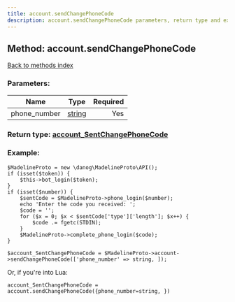 ```yaml
---
title: account.sendChangePhoneCode
description: account.sendChangePhoneCode parameters, return type and example
---
```

## Method: account.sendChangePhoneCode  
[Back to methods index](index.md)


### Parameters:

| Name     |    Type       | Required |
|----------|:-------------:|---------:|
|phone\_number|[string](../types/string.md) | Yes|


### Return type: [account\_SentChangePhoneCode](../types/account_SentChangePhoneCode.md)

### Example:


```
$MadelineProto = new \danog\MadelineProto\API();
if (isset($token)) {
    $this->bot_login($token);
}
if (isset($number)) {
    $sentCode = $MadelineProto->phone_login($number);
    echo 'Enter the code you received: ';
    $code = '';
    for ($x = 0; $x < $sentCode['type']['length']; $x++) {
        $code .= fgetc(STDIN);
    }
    $MadelineProto->complete_phone_login($code);
}

$account_SentChangePhoneCode = $MadelineProto->account->sendChangePhoneCode(['phone_number' => string, ]);
```

Or, if you're into Lua:

```
account_SentChangePhoneCode = account.sendChangePhoneCode({phone_number=string, })
```

